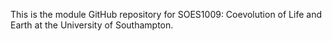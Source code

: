 This is the module GitHub repository for SOES1009: Coevolution of Life and Earth at the University of Southampton. 
